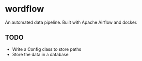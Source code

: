 # wordflow

An automated data pipeline. Built with Apache Airflow and docker.

## TODO
- Write a Config class to store paths
- Store the data in a database
